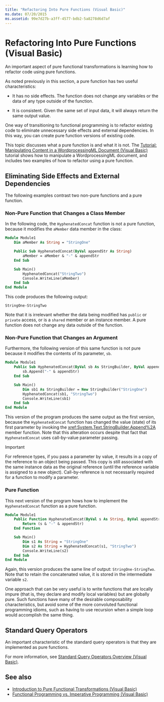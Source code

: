 ```yaml
---
title: "Refactoring Into Pure Functions (Visual Basic)"
ms.date: 07/20/2015
ms.assetid: 99e7d27b-a3ff-4577-bdb2-5a8278d6d7af
---
```


# Refactoring Into Pure Functions (Visual Basic)

An important aspect of pure functional transformations is learning how to refactor code using pure functions.

As noted previously in this section, a pure function has two useful characteristics:

- It has no side effects. The function does not change any variables or the data of any type outside of the function.

- It is consistent. Given the same set of input data, it will always return the same output value.

 One way of transitioning to functional programming is to refactor existing code to eliminate unnecessary side effects and external dependencies. In this way, you can create pure function versions of existing code.

This topic discusses what a pure function is and what it is not. The [Tutorial: Manipulating Content in a WordprocessingML Document (Visual Basic)](../../../../visual-basic/programming-guide/concepts/linq/tutorial-manipulating-content-in-a-wordprocessingml-document.md) tutorial shows how to manipulate a WordprocessingML document, and includes two examples of how to refactor using a pure function.

## Eliminating Side Effects and External Dependencies

The following examples contrast two non-pure functions and a pure function.

### Non-Pure Function that Changes a Class Member

In the following code, the `HyphenatedConcat` function is not a pure function, because it modifies the `aMember` data member in the class:

```vb
Module Module1
    Dim aMember As String = "StringOne"

    Public Sub HyphenatedConcat(ByVal appendStr As String)
        aMember = aMember & "-" & appendStr
    End Sub

    Sub Main()
        HyphenatedConcat("StringTwo")
        Console.WriteLine(aMember)
    End Sub
End Module
```

This code produces the following output:

```
StringOne-StringTwo
```

Note that it is irrelevant whether the data being modified has `public` or `private` access, or is a  `shared` member or an instance member. A pure function does not change any data outside of the function.

### Non-Pure Function that Changes an Argument

Furthermore, the following version of this same function is not pure because it modifies the contents of its parameter, `sb`.

```vb
Module Module1
    Public Sub HyphenatedConcat(ByVal sb As StringBuilder, ByVal appendStr As String)
        sb.Append("-" & appendStr)
    End Sub

    Sub Main()
        Dim sb1 As StringBuilder = New StringBuilder("StringOne")
        HyphenatedConcat(sb1, "StringTwo")
        Console.WriteLine(sb1)
    End Sub
End Module
```

This version of the program produces the same output as the first version, because the `HyphenatedConcat` function has changed the value (state) of its first parameter by invoking the <xref:System.Text.StringBuilder.Append%2A> member function. Note that this alteration occurs despite that fact that `HyphenatedConcat` uses call-by-value parameter passing.

> [!IMPORTANT]
> For reference types, if you pass a parameter by value, it results in a copy of the reference to an object being passed. This copy is still associated with the same instance data as the original reference (until the reference variable is assigned to a new object). Call-by-reference is not necessarily required for a function to modify a parameter.

### Pure Function

This next version of the program hows how to implement the `HyphenatedConcat` function as a pure function.

```vb
Module Module1
    Public Function HyphenatedConcat(ByVal s As String, ByVal appendStr As String) As String
        Return (s & "-" & appendStr)
    End Function

    Sub Main()
        Dim s1 As String = "StringOne"
        Dim s2 As String = HyphenatedConcat(s1, "StringTwo")
        Console.WriteLine(s2)
    End Sub
End Module
```

Again, this version produces the same line of output: `StringOne-StringTwo`. Note that to retain the concatenated value, it is stored in the intermediate variable `s2`.

One approach that can be very useful is to write functions that are locally impure (that is, they declare and modify local variables) but are globally pure. Such functions have many of the desirable composability characteristics, but avoid some of the more convoluted functional programming idioms, such as having to use recursion when a simple loop would accomplish the same thing.

## Standard Query Operators

An important characteristic of the standard query operators is that they are implemented as pure functions.

For more information, see [Standard Query Operators Overview (Visual Basic)](../../../../visual-basic/programming-guide/concepts/linq/standard-query-operators-overview.md).

## See also

- [Introduction to Pure Functional Transformations (Visual Basic)](../../../../visual-basic/programming-guide/concepts/linq/introduction-to-pure-functional-transformations.md)
- [Functional Programming vs. Imperative Programming (Visual Basic)](../../../../visual-basic/programming-guide/concepts/linq/functional-programming-vs-imperative-programming.md)
